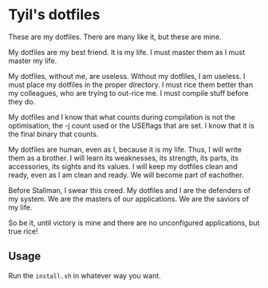 # Tyil's dotfiles
These are my dotfiles. There are many like it, but these are mine.

My dotfiles are my best friend. It is my life. I must master them as I must
master my life.

My dotfiles, without me, are useless. Without my dotfiles, I am useless. I must
place my dotfiles in the proper directory.  I must rice them better than my
colleagues, who are trying to out-rice me. I must compile stuff before they do.

My dotfiles and I know that what counts during compilation is not the
optimisation, the -j count used or the USEflags that are set. I know that it is
the final binary that counts.

My dotfiles are human, even as I, because it is my life. Thus, I will write
them as a brother. I will learn its weaknesses, its strength, its parts, its
accessories, its sights and its values. I will keep my dotfiles clean and
ready, even as I am clean and ready. We will become part of eachother.

Before Stallman, I swear this creed. My dotfiles and I are the defenders of my
system. We are the masters of our applications. We are the saviors of my life.

So be it, until victory is mine and there are no unconfigured applications, but
true rice!

## Usage
Run the `install.sh` in whatever way you want.

